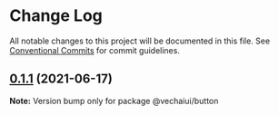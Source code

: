 # Change Log

All notable changes to this project will be documented in this file.
See [Conventional Commits](https://conventionalcommits.org) for commit guidelines.

## [0.1.1](https://github.com/vechai/vechaiui/compare/@vechaiui/button@0.1.0...@vechaiui/button@0.1.1) (2021-06-17)

**Note:** Version bump only for package @vechaiui/button
